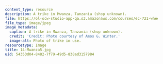 ```yaml
---
content_type: resource
description: A trike in Mwanza, Tanzania (shop unknown).
file: https://ol-ocw-studio-app-qa.s3.amazonaws.com/courses/ec-721-wheelchair-design-in-developing-countries-spring-2009/54353d0484827f7949d5838ad3157984_14-Mwanza5.jpg
file_type: image/jpeg
image_metadata:
  caption: A trike in Mwanza, Tanzania (shop unknown).
  credit: 'Credit: Photo courtesy of Amos G. Winter.'
  image-alt: Photo of trike in use.
resourcetype: Image
title: 14-Mwanza5.jpg
uid: 54353d04-8482-7f79-49d5-838ad3157984
---
```

